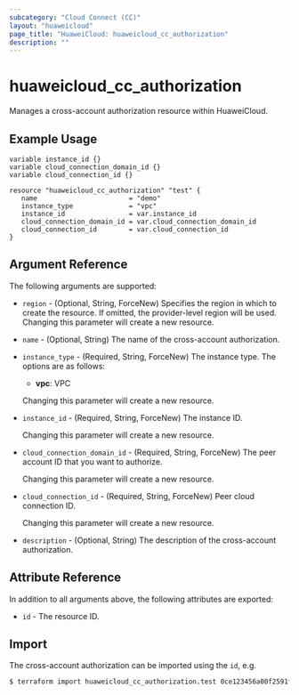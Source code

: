 ```yaml
---
subcategory: "Cloud Connect (CC)"
layout: "huaweicloud"
page_title: "HuaweiCloud: huaweicloud_cc_authorization"
description: ""
---
```


# huaweicloud_cc_authorization

Manages a cross-account authorization resource within HuaweiCloud.

## Example Usage

```hcl
variable instance_id {}
variable cloud_connection_domain_id {}
variable cloud_connection_id {}

resource "huaweicloud_cc_authorization" "test" {
   name                       = "demo"
   instance_type              = "vpc"
   instance_id                = var.instance_id
   cloud_connection_domain_id = var.cloud_connection_domain_id
   cloud_connection_id        = var.cloud_connection_id
}
```

## Argument Reference

The following arguments are supported:

* `region` - (Optional, String, ForceNew) Specifies the region in which to create the resource.
  If omitted, the provider-level region will be used. Changing this parameter will create a new resource.

* `name` - (Optional, String) The name of the cross-account authorization.

* `instance_type` - (Required, String, ForceNew) The instance type.
  The options are as follows:
    + **vpc**: VPC

  Changing this parameter will create a new resource.

* `instance_id` - (Required, String, ForceNew) The instance ID.

  Changing this parameter will create a new resource.

* `cloud_connection_domain_id` - (Required, String, ForceNew) The peer account ID that you want to authorize.

  Changing this parameter will create a new resource.

* `cloud_connection_id` - (Required, String, ForceNew) Peer cloud connection ID.

  Changing this parameter will create a new resource.

* `description` - (Optional, String) The description of the cross-account authorization.

## Attribute Reference

In addition to all arguments above, the following attributes are exported:

* `id` - The resource ID.

## Import

The cross-account authorization can be imported using the `id`, e.g.

```bash
$ terraform import huaweicloud_cc_authorization.test 0ce123456a00f2591fabc00385ff1234
```

